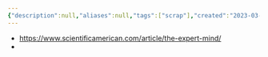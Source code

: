```yaml
---
{"description":null,"aliases":null,"tags":["scrap"],"created":"2023-03-30T17:31:44","updated":"2023-09-02T23:44:08","title":"the-expert-mind","dg-publish":true,"permalink":"/docs/the-expert-mind/","dgPassFrontmatter":true}
---
```


- <https://www.scientificamerican.com/article/the-expert-mind/>
- 
